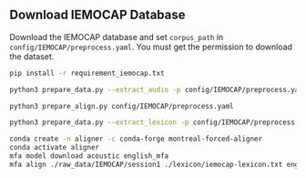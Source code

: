 ## Download IEMOCAP Database

Download the IEMOCAP database and set `corpus_path` in `config/IEMOCAP/preprocess.yaml`. You must get the permission to download the dataset.

```bash
pip install -r requirement_iemocap.txt

python3 prepare_data.py --extract_audio -p config/IEMOCAP/preprocess.yaml

python3 prepare_align.py config/IEMOCAP/preprocess.yaml

python3 prepare_data.py --extract_lexicon -p config/IEMOCAP/preprocess.yaml

conda create -n aligner -c conda-forge montreal-forced-aligner
conda activate aligner
mfa model download acoustic english_mfa
mfa align ./raw_data/IEMOCAP/session1 ./lexicon/iemocap-lexicon.txt english_mfa preprocessed_data/IEMOCAP/TextGrid -j 8 --clean

